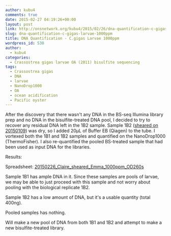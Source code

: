 ```yaml
---
author: kubu4
comments: true
date: 2015-02-27 04:19:26+00:00
layout: post
link: http://onsnetwork.org/kubu4/2015/02/26/dna-quantification-c-gigas-larvae-1000ppm/
slug: dna-quantification-c-gigas-larvae-1000ppm
title: DNA Quantification - C.gigas Larvae 1000ppm
wordpress_id: 530
author:
  - kubu4
categories:
  - Crassostrea gigas larvae OA (2011) bisulfite sequencing
tags:
  - Crassostrea gigas
  - DNA
  - larvae
  - NanoDrop1000
  - OA
  - ocean acidification
  - Pacific oyster
---
```


After the discovery that there wasn't any DNA in the BS-seq Illumina library prep and no DNA in the bisulfite-treated DNA pool, I decided to try to recover any residual DNA left in the 1B2 sample. Sample 1B2 ([sheared on 20150109](http://onsnetwork.org/kubu4/2015/01/09/dna-isolation-c-gigas-larvae-from-2011-noaa-oa-experiment/)) was dry, so I added 20μL of Buffer EB (Qiagen) to the tube. I vortexed both the 1B1 and 1B2 samples and quantified on the NanoDrop1000 (ThermoFisher). I also re-quantified the pooled BS-treated sample that had been used as input DNA for the libraries.

Results:

Spreadsheet: [20150226_Claire_sheared_Emma_1000ppm_OD260s](https://docs.google.com/spreadsheets/d/1Ao-drpl7f-5HCsDhRtMIvdQws4Gpt2ro-8nEXGZjHeE/edit?usp=sharing)



Sample 1B1 has ample DNA in it. Since these samples are pools of larvae, we may be able to just proceed with this sample and not worry about pooling with the biological replicate 1B2.

Sample 1B2 has a low amount of DNA, but it's a usable quantity (total 400ng).

Pooled samples has nothing.

Will make a new pool of DNA from both 1B1 and 1B2 and attempt to make a new bisulfite-treated library.

